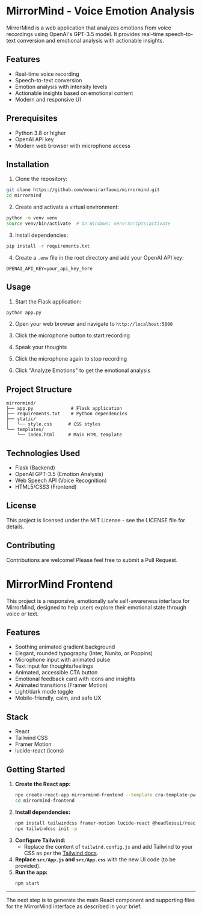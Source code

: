 # MirrorMind - Voice Emotion Analysis

MirrorMind is a web application that analyzes emotions from voice recordings using OpenAI's GPT-3.5 model. It provides real-time speech-to-text conversion and emotional analysis with actionable insights.

## Features

- Real-time voice recording
- Speech-to-text conversion
- Emotion analysis with intensity levels
- Actionable insights based on emotional content
- Modern and responsive UI

## Prerequisites

- Python 3.8 or higher
- OpenAI API key
- Modern web browser with microphone access

## Installation

1. Clone the repository:
```bash
git clone https://github.com/mounirarfaoui/mirrormind.git
cd mirrormind
```

2. Create and activate a virtual environment:
```bash
python -m venv venv
source venv/bin/activate  # On Windows: venv\Scripts\activate
```

3. Install dependencies:
```bash
pip install -r requirements.txt
```

4. Create a `.env` file in the root directory and add your OpenAI API key:
```
OPENAI_API_KEY=your_api_key_here
```

## Usage

1. Start the Flask application:
```bash
python app.py
```

2. Open your web browser and navigate to `http://localhost:5000`

3. Click the microphone button to start recording
4. Speak your thoughts
5. Click the microphone again to stop recording
6. Click "Analyze Emotions" to get the emotional analysis

## Project Structure

```
mirrormind/
├── app.py              # Flask application
├── requirements.txt    # Python dependencies
├── static/
│   └── style.css      # CSS styles
└── templates/
    └── index.html     # Main HTML template
```

## Technologies Used

- Flask (Backend)
- OpenAI GPT-3.5 (Emotion Analysis)
- Web Speech API (Voice Recognition)
- HTML5/CSS3 (Frontend)

## License

This project is licensed under the MIT License - see the LICENSE file for details.

## Contributing

Contributions are welcome! Please feel free to submit a Pull Request.

# MirrorMind Frontend

This project is a responsive, emotionally safe self-awareness interface for MirrorMind, designed to help users explore their emotional state through voice or text.

## Features
- Soothing animated gradient background
- Elegant, rounded typography (Inter, Nunito, or Poppins)
- Microphone input with animated pulse
- Text input for thoughts/feelings
- Animated, accessible CTA button
- Emotional feedback card with icons and insights
- Animated transitions (Framer Motion)
- Light/dark mode toggle
- Mobile-friendly, calm, and safe UX

## Stack
- React
- Tailwind CSS
- Framer Motion
- lucide-react (icons)

## Getting Started

1. **Create the React app:**
   ```sh
   npx create-react-app mirrormind-frontend --template cra-template-pwa
   cd mirrormind-frontend
   ```
2. **Install dependencies:**
   ```sh
   npm install tailwindcss framer-motion lucide-react @headlessui/react @heroicons/react
   npx tailwindcss init -p
   ```
3. **Configure Tailwind:**
   - Replace the content of `tailwind.config.js` and add Tailwind to your CSS as per the [Tailwind docs](https://tailwindcss.com/docs/guides/create-react-app).
4. **Replace `src/App.js` and `src/App.css`** with the new UI code (to be provided).
5. **Run the app:**
   ```sh
   npm start
   ```

---

The next step is to generate the main React component and supporting files for the MirrorMind interface as described in your brief. 
